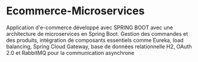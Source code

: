 # Ecommerce-Microservices
 Application d'e-commerce développé avec SPRING BOOT avec une architecture de microservices en Spring Boot. Gestion des commandes et des produits, intégration de composants essentiels comme Eureka, load balancing, Spring Cloud Gateway, base de données relationnelle H2, OAuth 2.0 et RabbitMQ pour la communication asynchrone
